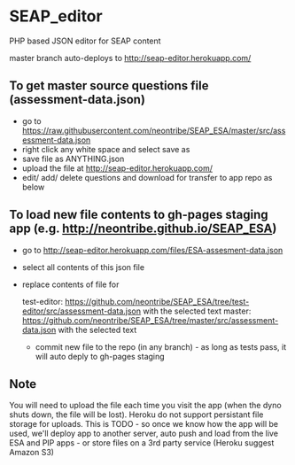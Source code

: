 # SEAP_editor
PHP based JSON editor for SEAP content

master branch auto-deploys to http://seap-editor.herokuapp.com/

## To get master source questions file (assessment-data.json)

  - go to https://raw.githubusercontent.com/neontribe/SEAP_ESA/master/src/assessment-data.json
  - right click any white space and select save as
  - save file as ANYTHING.json
  - upload the file at http://seap-editor.herokuapp.com/
  - edit/ add/ delete questions and download for transfer to app repo as below

## To load new file contents to gh-pages staging app (e.g. http://neontribe.github.io/SEAP_ESA)

  - go to http://seap-editor.herokuapp.com/files/ESA-assesment-data.json
  - select all contents of this json file
  - replace contents of file for 
      
      test-editor: https://github.com/neontribe/SEAP_ESA/tree/test-editor/src/assessment-data.json with the selected text
      master: https://github.com/neontribe/SEAP_ESA/tree/master/src/assessment-data.json with the selected text
  
    - commit new file to the repo (in any branch) - as long as tests pass, it will auto deply to gh-pages staging

## Note
You will need to upload the file each time you visit the app (when the dyno shuts down, the file will be lost). Heroku do not support persistant file storage for uploads. This is TODO - so once we know how the app will be used, we'll deploy app to another server, auto push and load from the live ESA and PIP apps - or store files on a 3rd party service (Heroku suggest Amazon S3)
